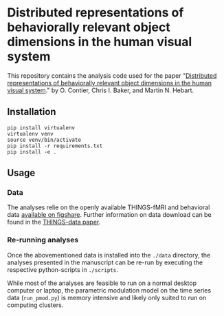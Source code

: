 # Distributed representations of behaviorally relevant object dimensions in the human visual system

This repository contains the analysis code used for the paper "[Distributed representations of behaviorally relevant object dimensions in the human visual system](https://doi.org/10.1101/2023.08.23.553812)." by O. Contier, Chris I. Baker, and Martin N. Hebart.


## Installation

```
pip install virtualenv
virtualenv venv
source venv/bin/activate
pip install -r requirements.txt
pip install -e .
```

## Usage

### Data

The analyses relie on the openly available THINGS-fMRI and behavioral data [available on figshare](https://doi.org/10.25452/figshare.plus.c.6161151.v1). Further information on data download can be found in the [THINGS-data paper](https://doi.org/10.25452/figshare.plus.c.6161151.v1).

### Re-running analyses

Once the abovementioned data is installed into the `./data` directory, the analyses presented in the manuscript can be re-run by executing the respective python-scripts in `./scripts`.

While most of the analyses are feasible to run on a normal desktop computer or laptop, the parametric modulation model on the time series data (`run_pmod.py`) is memory intensive and likely only suited to run on computing clusters.
